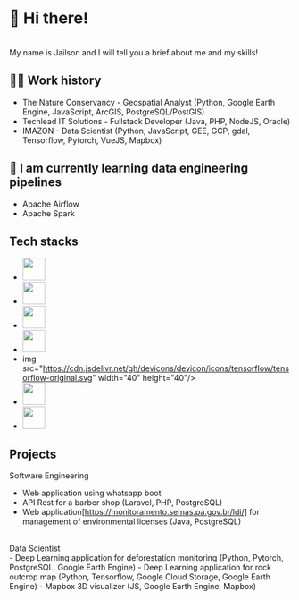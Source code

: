 # 👋 Hi there! 
<br>
My name is Jailson and I will tell you a brief about me and my skills!


## 👷‍♂️ Work history
- The Nature Conservancy - Geospatial Analyst (Python, Google Earth Engine, JavaScript, ArcGIS, PostgreSQL/PostGIS)
- Techlead IT Solutions - Fullstack Developer (Java, PHP, NodeJS, Oracle)
- IMAZON - Data Scientist (Python, JavaScript, GEE, GCP, gdal, Tensorflow, Pytorch, VueJS, Mapbox)

## 🌱 I am currently learning data engineering pipelines
- Apache Airflow
- Apache Spark

## Tech stacks
- <img src="https://cdn.jsdelivr.net/gh/devicons/devicon/icons/git/git-original.svg" width="40" height="40"/>
- <img src="https://cdn.jsdelivr.net/gh/devicons/devicon/icons/googlecloud/googlecloud-original.svg" width="40" height="40" />        
- <img src="https://cdn.jsdelivr.net/gh/devicons/devicon/icons/python/python-original.svg" width="40" height="40"  />
- <img src="https://cdn.jsdelivr.net/gh/devicons/devicon/icons/php/php-plain.svg" width="40" height="40"/>
- img src="https://cdn.jsdelivr.net/gh/devicons/devicon/icons/tensorflow/tensorflow-original.svg" width="40" height="40"/>
- <img src="https://cdn.jsdelivr.net/gh/devicons/devicon/icons/pytorch/pytorch-original.svg" width="40" height="40"/>
- <img src="https://cdn.jsdelivr.net/gh/devicons/devicon/icons/postgresql/postgresql-original.svg" width="40" height="40"/>
          


## Projects

Software Engineering
<br>
- Web application using whatsapp boot
- API Rest for a barber shop (Laravel, PHP, PostgreSQL)
- Web application[https://monitoramento.semas.pa.gov.br/ldi/] for management of environmental licenses (Java, PostgreSQL) 
<br>
Data Scientist
 <br>
- Deep Learning application for deforestation monitoring (Python, Pytorch, PostgreSQL, Google Earth Engine)
- Deep Learning application for rock outcrop map (Python, Tensorflow, Google Cloud Storage, Google Earth Engine)
- Mapbox 3D visualizer (JS, Google Earth Engine, Mapbox)
